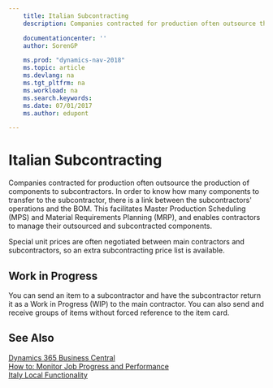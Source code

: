 ```yaml
---
    title: Italian Subcontracting
    description: Companies contracted for production often outsource the production of components to subcontractors.

    documentationcenter: ''
    author: SorenGP

    ms.prod: "dynamics-nav-2018"
    ms.topic: article
    ms.devlang: na
    ms.tgt_pltfrm: na
    ms.workload: na
    ms.search.keywords:
    ms.date: 07/01/2017
    ms.author: edupont

---
```

# Italian Subcontracting
Companies contracted for production often outsource the production of components to subcontractors. In order to know how many components to transfer to the subcontractor, there is a link between the subcontractors' operations and the BOM. This facilitates Master Production Scheduling (MPS) and Material Requirements Planning (MRP), and enables contractors to manage their outsourced and subcontracted components.  

Special unit prices are often negotiated between main contractors and subcontractors, so an extra subcontracting price list is available.  

## Work in Progress  
You can send an item to a subcontractor and have the subcontractor return it as a Work in Progress (WIP) to the main contractor. You can also send and receive groups of items without forced reference to the item card.  

## See Also
[Dynamics 365 Business Central](https://docs.microsoft.com/dynamics365/business-central/)  
[How to: Monitor Job Progress and Performance](../../projects-how-monitor-progress-performance.md)   
  [Italy Local Functionality](italy-local-functionality.md)
